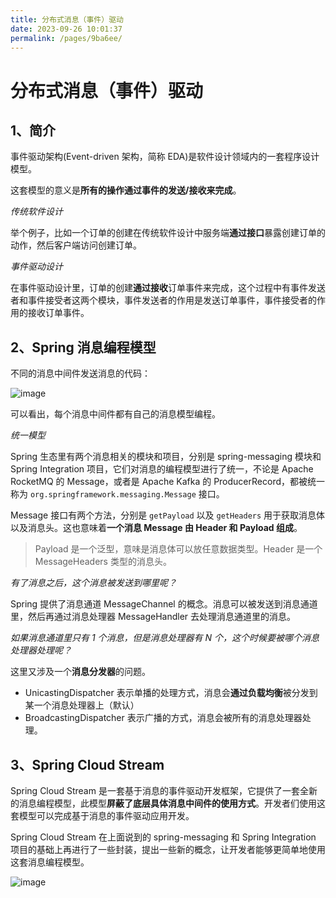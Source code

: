 ```yaml
---
title: 分布式消息（事件）驱动
date: 2023-09-26 10:01:37
permalink: /pages/9ba6ee/
---
```

# 分布式消息（事件）驱动

## 1、简介

事件驱动架构(Event-driven 架构，简称 EDA)是软件设计领域内的一套程序设计模型。

这套模型的意义是**所有的操作通过事件的发送/接收来完成**。

*传统软件设计*

举个例子，比如一个订单的创建在传统软件设计中服务端**通过接口**暴露创建订单的动作，然后客户端访问创建订单。 

*事件驱动设计*

在事件驱动设计里，订单的创建**通过接收**订单事件来完成，这个过程中有事件发送者和事件接受者这两个模块，事件发送者的作用是发送订单事件，事件接受者的作用的接收订单事件。

## 2、Spring 消息编程模型

不同的消息中间件发送消息的代码：

![image](https://cdn.jsdelivr.net/gh/cmty256/imgs-blog@main/microservice/image.35qn4fogc280.webp)

可以看出，每个消息中间件都有自己的消息模型编程。

*统一模型*

Spring 生态里有两个消息相关的模块和项目，分别是 spring-messaging 模块和 Spring Integration 项目，它们对消息的编程模型进行了统一，不论是 Apache RocketMQ 的 Message，或者是 Apache Kafka 的 ProducerRecord，都被统一称为 `org.springframework.messaging.Message` 接口。

Message 接口有两个方法，分别是 `getPayload` 以及 `getHeaders` 用于获取消息体以及消息头。这也意味着**一个消息 Message 由 Header 和 Payload 组成**。

> Payload 是一个泛型，意味是消息体可以放任意数据类型。Header 是一个 MessageHeaders 类型的消息头。

*有了消息之后，这个消息被发送到哪里呢？*

Spring 提供了消息通道 MessageChannel 的概念。消息可以被发送到消息通道里，然后再通过消息处理器 MessageHandler 去处理消息通道里的消息。

*如果消息通道里只有 1 个消息，但是消息处理器有 N 个，这个时候要被哪个消息处理器处理呢？*

这里又涉及一个**消息分发器**的问题。

- UnicastingDispatcher 表示单播的处理方式，消息会**通过负载均衡**被分发到某一个消息处理器上（默认）
- BroadcastingDispatcher 表示广播的方式，消息会被所有的消息处理器处理。

## 3、Spring Cloud Stream

Spring Cloud Stream 是一套基于消息的事件驱动开发框架，它提供了一套全新的消息编程模型，此模型**屏蔽了底层具体消息中间件的使用方式**。开发者们使用这套模型可以完成基于消息的事件驱动应用开发。

Spring Cloud Stream 在上面说到的 spring-messaging 和 Spring Integration 项目的基础上再进行了一些封装，提出一些新的概念，让开发者能够更简单地使用这套消息编程模型。

![image](https://cdn.jsdelivr.net/gh/cmty256/imgs-blog@main/microservice/image.483w8e0uihg0.webp)